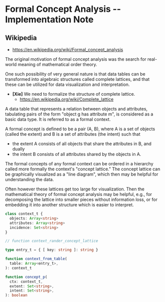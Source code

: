 # Formal Concept Analysis -- Implementation Note

## Wikipedia

- <https://en.wikipedia.org/wiki/Formal_concept_analysis>

The original motivation of formal concept analysis
was the search for real-world meaning of mathematical order theory.

One such possibility of very general nature is that
data tables can be transformed into algebraic structures called complete lattices,
and that these can be utilized for data visualization and interpretation.

- **[Xie]**
  We need to formalize the structure of complete lattice.
  - <https://en.wikipedia.org/wiki/Complete_lattice>

A data table that represents a relation between objects and attributes,
tabulating pairs of the form "object g has attribute m", is considered as a basic data type.
It is referred to as a formal context.

A formal concept is defined to be a pair (A, B),
where A is a set of objects (called the extent)
and B is a set of attributes (the intent) such that
- the extent A consists of all objects that share the attributes in B, and dually
- the intent B consists of all attributes shared by the objects in A.

The formal concepts of any formal context can be ordered in a hierarchy
called more formally the context's "concept lattice."
The concept lattice can be graphically visualized as a "line diagram",
which then may be helpful for understanding the data.

Often however these lattices get too large for visualization.
Then the mathematical theory of formal concept analysis may be helpful,
e.g., for decomposing the lattice into smaller pieces without information loss,
or for embedding it into another structure which is easier to interpret.

``` typescript
class context_t {
  objects: Array<string>
  attributes: Array<string>
  incidence: Set<string>
}

// function context_rander_concept_lattice

type entry_t = { [ key: string ]: string }

function context_from_table(
  table: Array<entry_t>,
): context_t

function concept_p(
  ctx: context_t,
  extent: Set<string>,
  intent: Set<string>,
): boolean
```
